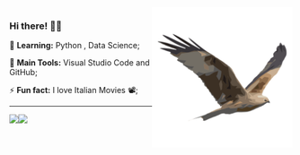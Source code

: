 <img src = ".github/ave.png" width = "250px" align = "right">

### Hi there! 👩‍💻


🌱 **Learning:** Python , Data Science;

:school_satchel: **Main Tools:** Visual Studio Code and GitHub;

⚡ **Fun fact:** I love Italian Movies 📽️;

---

<div>
<img height="50%" align="left" src="https://github-readme-stats.vercel.app/api?username=brdoliveira&show_icons=true&theme=dark&include_all_commits=true&count_private=true">
<img height="50%" align="left" src="https://github-readme-stats.vercel.app/api/top-langs/?username=brdoliveira&layout=compact&langs_count=7&theme=dark">
</div>
